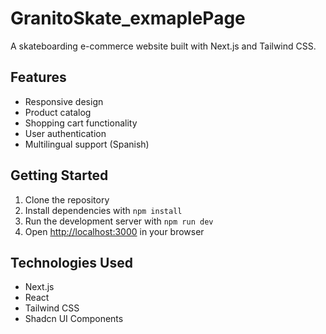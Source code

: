 # GranitoSkate_exmaplePage

A skateboarding e-commerce website built with Next.js and Tailwind CSS.

## Features

- Responsive design
- Product catalog
- Shopping cart functionality
- User authentication
- Multilingual support (Spanish)

## Getting Started

1. Clone the repository
2. Install dependencies with `npm install`
3. Run the development server with `npm run dev`
4. Open [http://localhost:3000](http://localhost:3000) in your browser

## Technologies Used

- Next.js
- React
- Tailwind CSS
- Shadcn UI Components

